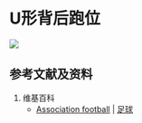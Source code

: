 # U形背后跑位

![](/images/在解剖学基础下进行身体锻炼/足球运动过程中的肌肉受力原理/梅西式散步式摆脱/U形背后跑位/1a1.jpg)

## 参考文献及资料

1. 维基百科
	- [Association football](https://en.wikipedia.org/wiki/Association_football) | [足球](https://zh.wikipedia.org/wiki/%E8%B6%B3%E7%90%83)


